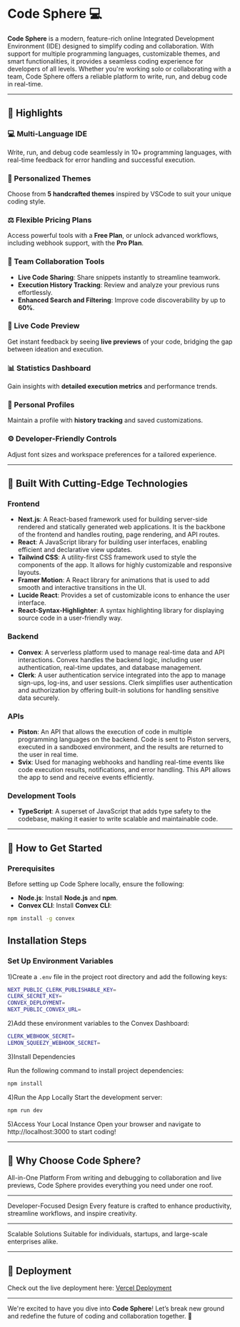 # Code Sphere 💻

**Code Sphere** is a modern, feature-rich online Integrated Development Environment (IDE) designed to simplify coding and collaboration. With support for multiple programming languages, customizable themes, and smart functionalities, it provides a seamless coding experience for developers of all levels. Whether you're working solo or collaborating with a team, Code Sphere offers a reliable platform to write, run, and debug code in real-time.

---

## 🌟 Highlights  



### 💻 Multi-Language IDE

Write, run, and debug code seamlessly in 10+ programming languages, with real-time feedback for error handling and successful execution.



### 🎨 Personalized Themes

Choose from **5 handcrafted themes** inspired by VSCode to suit your unique coding style.



### ⚖️ Flexible Pricing Plans

Access powerful tools with a **Free Plan**, or unlock advanced workflows, including webhook support, with the **Pro Plan**.


### 🤝 Team Collaboration Tools

- **Live Code Sharing**: Share snippets instantly to streamline teamwork.
- **Execution History Tracking**: Review and analyze your previous runs effortlessly.
- **Enhanced Search and Filtering**: Improve code discoverability by up to **60%**.


 ### 🔎 Live Code Preview
Get instant feedback by seeing **live previews** of your code, bridging the gap between ideation and execution.
  


### 📊 Statistics Dashboard
Gain insights with **detailed execution metrics** and performance trends.  




### 👤 Personal Profiles
  Maintain a profile with **history tracking** and saved customizations.  


### ⚙️ Developer-Friendly Controls 
  Adjust font sizes and workspace preferences for a tailored experience.

 ---

## 🔧 Built With Cutting-Edge Technologies

### **Frontend**
- **Next.js**: A React-based framework used for building server-side rendered and statically generated web applications. It is the backbone of the frontend and handles routing, page rendering, and API routes.
- **React**: A JavaScript library for building user interfaces, enabling efficient and declarative view updates.
- **Tailwind CSS**: A utility-first CSS framework used to style the components of the app. It allows for highly customizable and responsive layouts.
- **Framer Motion**: A React library for animations that is used to add smooth and interactive transitions in the UI.
- **Lucide React**: Provides a set of customizable icons to enhance the user interface.
- **React-Syntax-Highlighter**: A syntax highlighting library for displaying source code in a user-friendly way.



### **Backend**
- **Convex**: A serverless platform used to manage real-time data and API interactions. Convex handles the backend logic, including user authentication, real-time updates, and database management.
- **Clerk**: A user authentication service integrated into the app to manage sign-ups, log-ins, and user sessions. Clerk simplifies user authentication and authorization by offering built-in solutions for handling sensitive data securely.



### **APIs**
- **Piston**: An API that allows the execution of code in multiple programming languages on the backend. Code is sent to Piston servers, executed in a sandboxed environment, and the results are returned to the user in real time.
- **Svix**: Used for managing webhooks and handling real-time events like code execution results, notifications, and error handling. This API allows the app to send and receive events efficiently.



### **Development Tools**
- **TypeScript**: A superset of JavaScript that adds type safety to the codebase, making it easier to write scalable and maintainable code.

---


## 🚀 How to Get Started

### **Prerequisites**

Before setting up Code Sphere locally, ensure the following:

- **Node.js**: Install **Node.js** and **npm**.
- **Convex CLI**: Install **Convex CLI**:

```bash
npm install -g convex
```


## Installation Steps



### Set Up Environment Variables

1)Create a `.env` file in the project root directory and add the following keys:

```bash
NEXT_PUBLIC_CLERK_PUBLISHABLE_KEY=
CLERK_SECRET_KEY=
CONVEX_DEPLOYMENT=
NEXT_PUBLIC_CONVEX_URL=

```


2)Add these environment variables to the Convex Dashboard:
```bash
CLERK_WEBHOOK_SECRET=
LEMON_SQUEEZY_WEBHOOK_SECRET=
```

3)Install Dependencies

Run the following command to install project dependencies:
```bash
npm install
```
4)Run the App Locally
Start the development server:
```bash
npm run dev
```
5)Access Your Local Instance
Open your browser and navigate to http://localhost:3000 to start coding!

---

## 🙌 Why Choose Code Sphere?



 All-in-One Platform
 From writing and debugging to collaboration and live previews, Code Sphere provides everything you need under one roof.

---

Developer-Focused Design
Every feature is crafted to enhance productivity, streamline workflows, and inspire creativity.

---

 Scalable Solutions
 Suitable for individuals, startups, and large-scale enterprises alike.

---

## 🚀 Deployment   

Check out the live deployment here: [Vercel Deployment](https://code-editor-sooty-zeta.vercel.app/)  



---

We're excited to have you dive into **Code Sphere**!
Let’s break new ground and redefine the future of coding and collaboration together. 🚀



